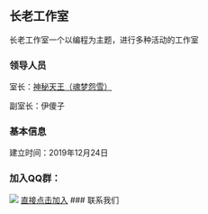 ## 长老工作室

长老工作室一个以编程为主题，进行多种活动的工作室

### 领导人员
室长：<a href="https://hunmengyuanxue.github.io/">神秘天王（魂梦怨雪）</a>
<p>副室长：伊傻子</p>

### 基本信息
建立时间：2019年12月24日
### 加入QQ群：
<img src="https://user-images.githubusercontent.com/103264657/162602170-8207256f-455e-4be4-8ace-937d83fcead2.png">
<a href="https://jq.qq.com/?_wv=1027&k=q89v0jm7">直接点击加入</a>
### 联系我们
